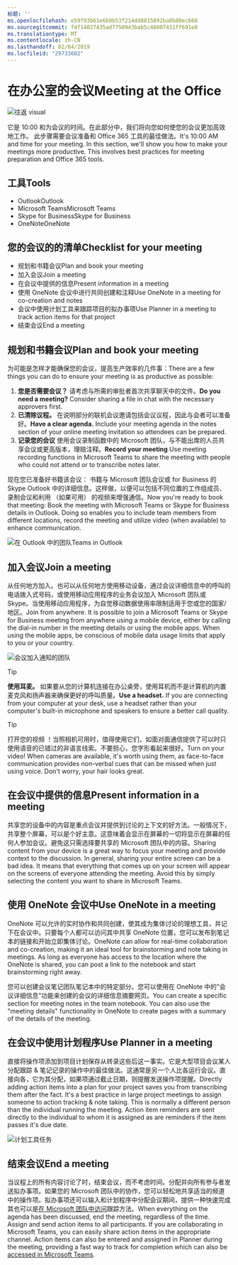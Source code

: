```yaml
---
标题: ''
ms.openlocfilehash: e59f93b61e6b9b53f214dd8815892ba8b80ec668
ms.sourcegitcommit: f4f14027435ad7750943bab5c48007431ff691e0
ms.translationtype: MT
ms.contentlocale: zh-CN
ms.lasthandoff: 02/04/2019
ms.locfileid: "29733602"
---
```

# <a name="meeting-at-the-office"></a><span data-ttu-id="30d86-102">在办公室的会议</span><span class="sxs-lookup"><span data-stu-id="30d86-102">Meeting at the Office</span></span>

![往返 visual](media/ditl_meeting.png)

<span data-ttu-id="30d86-p101">它是 10:00 和为会议的时间。在此部分中，我们将向您如何使您的会议更加高效地工作。 此步骤需要会议准备和 Office 365 工具的最佳做法。</span><span class="sxs-lookup"><span data-stu-id="30d86-p101">It's 10:00 AM and time for your meeting. In this section, we'll show you how to make your meetings more productive.  This involves best practices for meeting preparation and Office 365 tools.</span></span>  

## <a name="tools"></a><span data-ttu-id="30d86-107">工具</span><span class="sxs-lookup"><span data-stu-id="30d86-107">Tools</span></span>
- <span data-ttu-id="30d86-108">Outlook</span><span class="sxs-lookup"><span data-stu-id="30d86-108">Outlook</span></span>
- <span data-ttu-id="30d86-109">Microsoft Teams</span><span class="sxs-lookup"><span data-stu-id="30d86-109">Microsoft Teams</span></span>
- <span data-ttu-id="30d86-110">Skype for Business</span><span class="sxs-lookup"><span data-stu-id="30d86-110">Skype for Business</span></span>
- <span data-ttu-id="30d86-111">OneNote</span><span class="sxs-lookup"><span data-stu-id="30d86-111">OneNote</span></span>

## <a name="checklist-for-your-meeting"></a><span data-ttu-id="30d86-112">您的会议的的清单</span><span class="sxs-lookup"><span data-stu-id="30d86-112">Checklist for your meeting</span></span>
- <span data-ttu-id="30d86-113">规划和书籍会议</span><span class="sxs-lookup"><span data-stu-id="30d86-113">Plan and book your meeting</span></span>
- <span data-ttu-id="30d86-114">加入会议</span><span class="sxs-lookup"><span data-stu-id="30d86-114">Join a meeting</span></span>
- <span data-ttu-id="30d86-115">在会议中提供的信息</span><span class="sxs-lookup"><span data-stu-id="30d86-115">Present information in a meeting</span></span>
- <span data-ttu-id="30d86-116">使用 OneNote 会议中进行共同创建和注释</span><span class="sxs-lookup"><span data-stu-id="30d86-116">Use OneNote in a meeting for co-creation and notes</span></span>
- <span data-ttu-id="30d86-117">会议中使用计划工具来跟踪项目的拟办事项</span><span class="sxs-lookup"><span data-stu-id="30d86-117">Use Planner in a meeting to track action items for that project</span></span>
- <span data-ttu-id="30d86-118">结束会议</span><span class="sxs-lookup"><span data-stu-id="30d86-118">End a meeting</span></span>
 
## <a name="plan-and-book-your-meeting"></a><span data-ttu-id="30d86-119">规划和书籍会议</span><span class="sxs-lookup"><span data-stu-id="30d86-119">Plan and book your meeting</span></span>
<span data-ttu-id="30d86-120">为可能是怎样才能确保您的会议，提高生产效率的几件事：</span><span class="sxs-lookup"><span data-stu-id="30d86-120">There are a few things you can do to ensure your meeting is as productive as possible:</span></span>

1. <span data-ttu-id="30d86-p102">**您是否需要会议？** 请考虑与所需的审批者首次共享聊天中的文件。</span><span class="sxs-lookup"><span data-stu-id="30d86-p102">**Do you need a meeting?** Consider sharing a file in chat with the necessary approvers first.</span></span>  
1. <span data-ttu-id="30d86-p103">**已清除议程。** 在说明部分的联机会议邀请包括会议议程，因此与会者可以准备好。</span><span class="sxs-lookup"><span data-stu-id="30d86-p103">**Have a clear agenda.**  Include your meeting agenda in the notes section of your online meeting invitation so attendees can be prepared.</span></span>
1. <span data-ttu-id="30d86-125">**记录您的会议** 使用会议录制函数中的 Microsoft 团队，与不能出席的人员共享会议或更高版本，理赔注释。</span><span class="sxs-lookup"><span data-stu-id="30d86-125">**Record your meeting**  Use meeting recording functions in Microsoft Teams to share the meeting with people who could not attend or to transcribe notes later.</span></span>  

<span data-ttu-id="30d86-p104">现在您已准备好书籍该会议： 书籍与 Microsoft 团队会议或 for Business 的 Skype Outlook 中的详细信息。这样做，以便可以包括不同位置的工作组成员、 录制会议和利用 （如果可用） 的视频来增强通信。</span><span class="sxs-lookup"><span data-stu-id="30d86-p104">Now you're ready to book that meeting:  Book the meeting with Microsoft Teams or Skype for Business details in Outlook. Doing so enables you to include team members from different locations, record the meeting and utilize video (when available) to enhance communication.</span></span> 

![<span data-ttu-id="30d86-128">在 Outlook 中的团队</span><span class="sxs-lookup"><span data-stu-id="30d86-128">Teams in Outlook</span></span> ](media/ditl_teamsoutlook.png)

## <a name="join-a-meeting"></a><span data-ttu-id="30d86-129">加入会议</span><span class="sxs-lookup"><span data-stu-id="30d86-129">Join a meeting</span></span>
<span data-ttu-id="30d86-p105">从任何地方加入。也可以从任何地方使用移动设备，通过会议详细信息中的呼叫的电话拨入式号码，或使用移动应用程序的业务会议加入 Microsoft 团队或 Skype。当使用移动应用程序，为自觉移动数据使用率限制适用于您或您的国家/地区。</span><span class="sxs-lookup"><span data-stu-id="30d86-p105">Join from anywhere. It is possible to join a Microsoft Teams or Skype for Business meeting from anywhere using a mobile device, either by calling the dial-in number in the meeting details or using the mobile apps. When using the mobile apps, be conscious of mobile data usage limits that apply to you or your country.</span></span>

![会议加入通知的团队](media/ditl_teamsjoin.png)

> [!TIP]
> <span data-ttu-id="30d86-p106">**使用耳麦。** 如果要从您的计算机连接在办公桌旁，使用耳机而不是计算机的内置麦克风和扬声器来确保更好的呼叫质量。</span><span class="sxs-lookup"><span data-stu-id="30d86-p106">**Use a headset.** If you are connecting from your computer at your desk, use a headset rather than your computer's built-in microphone and speakers to ensure a better call quality.</span></span>

> [!TIP]
> <span data-ttu-id="30d86-p107">打开您的视频 ！当照相机可用时，值得使用它们，如面对面通信提供了可以时只使用语音的已错过的非语言线索。不要担心，您字形看起来很好。</span><span class="sxs-lookup"><span data-stu-id="30d86-p107">Turn on your video! When cameras are available, it's worth using them, as face-to-face communication provides non-verbal cues that can be missed when just using voice. Don't worry, your hair looks great.</span></span> 

## <a name="present-information-in-a-meeting"></a><span data-ttu-id="30d86-139">在会议中提供的信息</span><span class="sxs-lookup"><span data-stu-id="30d86-139">Present information in a meeting</span></span>
<span data-ttu-id="30d86-p108">共享您的设备中的内容是重点会议并提供到讨论的上下文的好方法。一般情况下，共享整个屏幕，可以是个好主意。这意味着会显示在屏幕的一切将显示在屏幕的任何人参加会议。避免这只需选择要共享的 Microsoft 团队中的内容。</span><span class="sxs-lookup"><span data-stu-id="30d86-p108">Sharing content from your device is a great way to focus your meeting and provide context to the discussion. In general, sharing your entire screen can be a bad idea. It means that everything that comes up on your screen will appear on the screens of everyone attending the meeting. Avoid this by simply selecting the content you want to share in Microsoft Teams.</span></span> 

## <a name="use-onenote-in-a-meeting"></a><span data-ttu-id="30d86-144">使用 OneNote 会议中</span><span class="sxs-lookup"><span data-stu-id="30d86-144">Use OneNote in a meeting</span></span>
<span data-ttu-id="30d86-p109">OneNote 可以允许的实时协作和共同创建，使其成为集体讨论的理想工具，并记下在会议中。只要每个人都可以访问其中共享 OneNote 位置，您可以发布到笔记本的链接和开始立即集体讨论。</span><span class="sxs-lookup"><span data-stu-id="30d86-p109">OneNote can allow for real-time collaboration and co-creation, making it an ideal tool for brainstorming and note taking in meetings. As long as everyone has access to the location where the OneNote is shared, you can post a link to the notebook and start brainstorming right away.</span></span>

<span data-ttu-id="30d86-p110">您可以创建会议笔记团队笔记本中的特定部分。您可以使用在 OneNote 中的"会议详细信息"功能来创建的会议的详细信息摘要网页。</span><span class="sxs-lookup"><span data-stu-id="30d86-p110">You can create a specific section for meeting notes in the team notebook. You can also use the "meeting details" functionality in OneNote to create pages with a summary of the details of the meeting.</span></span>

## <a name="use-planner-in-a-meeting"></a><span data-ttu-id="30d86-149">在会议中使用计划程序</span><span class="sxs-lookup"><span data-stu-id="30d86-149">Use Planner in a meeting</span></span>
<span data-ttu-id="30d86-p111">直接将操作项添加到项目计划保存从转录这些后这一事实。它是大型项目会议某人分配跟踪 & 笔记记录的操作中的最佳做法。这通常是另一个人比各运行会议。直接向各，它为其分配，如果项通过截止日期，则提醒发送操作项提醒。</span><span class="sxs-lookup"><span data-stu-id="30d86-p111">Directly adding action items into a plan for your project saves you from transcribing them after the fact. It's a best practice in large project meetings to assign someone to action tracking & note taking. This is normally a different person than the individual running the meeting. Action item reminders are sent directly to the individual to whom it is assigned as are reminders if the item passes it's due date.</span></span> 

![计划工具任务](media/ditl_task.png)

## <a name="end-a-meeting"></a><span data-ttu-id="30d86-155">结束会议</span><span class="sxs-lookup"><span data-stu-id="30d86-155">End a meeting</span></span>
<span data-ttu-id="30d86-p112">当议程上的所有内容讨论了时，结束会议，而不考虑时间。分配并向所有参与者发送拟办事项。如果您的 Microsoft 团队中的协作，您可以轻松地共享适当的频道中的操作项。拟办事项还可以输入和计划程序中分配会议期间，提供一种快速完成其也可以是[在 Microsoft 团队中访问](https://support.office.com/en-us/article/use-planner-in-microsoft-teams-62798a9f-e8f7-4722-a700-27dd28a06ee0)跟踪方法。</span><span class="sxs-lookup"><span data-stu-id="30d86-p112">When everything on the agenda has been discussed, end the meeting, regardless of the time. Assign and send action items to all participants. If you are collaborating in Microsoft Teams, you can easily share action items in the appropriate channel. Action items can also be entered and assigned in Planner during the meeting, providing a fast way to track for completion which can also be [accessed in Microsoft Teams](https://support.office.com/en-us/article/use-planner-in-microsoft-teams-62798a9f-e8f7-4722-a700-27dd28a06ee0).</span></span> 